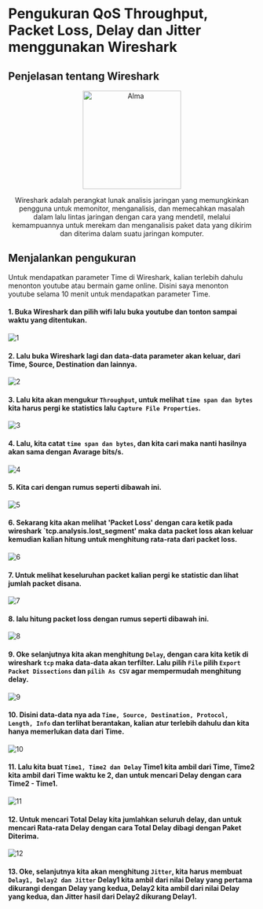 # Pengukuran QoS Throughput, Packet Loss, Delay dan Jitter menggunakan Wireshark

## Penjelasan tentang Wireshark

<p align="center" style="margin-bottom: 0px !important;">
  <img width="200" src="wire.png" alt="Alma" align="center">
</p>

<p align="center" >Wireshark adalah perangkat lunak analisis jaringan yang memungkinkan pengguna untuk memonitor, menganalisis, dan memecahkan masalah dalam lalu lintas jaringan dengan cara yang mendetil, melalui kemampuannya untuk merekam dan menganalisis paket data yang dikirim dan diterima dalam suatu jaringan komputer.</p>

## Menjalankan pengukuran
Untuk mendapatkan parameter Time di Wireshark, kalian terlebih dahulu menonton youtube atau bermain game online. Disini saya menonton youtube selama 10 menit untuk mendapatkan parameter Time.

#### 1. Buka Wireshark dan pilih wifi lalu buka youtube dan tonton sampai waktu yang ditentukan.
![1](1.jpg)

#### 2. Lalu buka Wireshark lagi dan data-data parameter akan keluar, dari Time, Source, Destination dan lainnya.
![2](3.jpg)

#### 3. Lalu kita akan mengukur `Throughput`, untuk melihat `time span dan bytes` kita harus pergi ke statistics lalu `Capture File Properties`.
![3](13.jpg)

#### 4. Lalu, kita catat `time span dan bytes`, dan kita cari maka nanti hasilnya akan sama dengan Avarage bits/s.
![4](4.jpg)

#### 5. Kita cari dengan rumus seperti dibawah ini.
![5](5.jpg)

#### 6. Sekarang kita akan melihat 'Packet Loss' dengan cara ketik pada wireshark `tcp.analysis.lost_segment' maka data packet loss akan keluar kemudian kalian hitung untuk menghitung rata-rata dari packet loss.
![6](6.jpg)

#### 7. Untuk melihat keseluruhan packet kalian pergi ke statistic dan lihat jumlah packet disana.
![7](7.jpg)

#### 8. lalu hitung packet loss dengan rumus seperti dibawah ini.
![8](8.jpg)

#### 9. Oke selanjutnya kita akan menghitung `Delay`, dengan cara kita ketik di wireshark `tcp` maka data-data akan terfilter. Lalu pilih `File` pilih `Export Packet Dissections` dan `pilih As CSV` agar mempermudah menghitung delay.
![9](14.png)

#### 10. Disini data-data nya ada `Time, Source, Destination, Protocol, Length, Info` dan terlihat berantakan, kalian atur terlebih dahulu dan kita hanya memerlukan data dari Time.
![10](10.jpg)

#### 11. Lalu kita buat `Time1, Time2 dan Delay` Time1 kita ambil dari Time, Time2 kita ambil dari Time waktu ke 2, dan untuk mencari Delay dengan cara Time2 - Time1.
![11](11.jpg)

#### 12. Untuk mencari Total Delay kita jumlahkan seluruh delay, dan untuk mencari Rata-rata Delay dengan cara Total Delay dibagi dengan Paket Diterima.
![12](12.jpg)

#### 13. Oke, selanjutnya kita akan menghitung `Jitter`, kita harus membuat `Delay1, Delay2 dan Jitter` Delay1 kita ambil dari nilai Delay yang pertama dikurangi dengan Delay yang kedua, Delay2 kita ambil dari nilai Delay yang kedua, dan Jitter hasil dari Delay2 dikurang Delay1.
